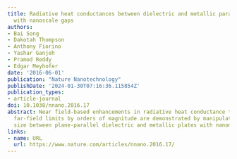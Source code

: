 ```yaml
---
title: Radiative heat conductances between dielectric and metallic parallel plates
  with nanoscale gaps
authors:
- Bai Song
- Dakotah Thompson
- Anthony Fiorino
- Yashar Ganjeh
- Pramod Reddy
- Edgar Meyhofer
date: '2016-06-01'
publication: "Nature Nanotechnology"
publishDate: '2024-01-30T07:16:36.115854Z'
publication_types:
- article-journal
doi: 10.1038/nnano.2016.17
abstract: Near field-based enhancements in radiative heat conductance that exceed
  far-field limits by orders of magnitude are demonstrated by manipulating the gap
  size between plane-parallel dielectric and metallic plates with nanometre precision.
links:
- name: URL
  url: https://www.nature.com/articles/nnano.2016.17/
---
```

